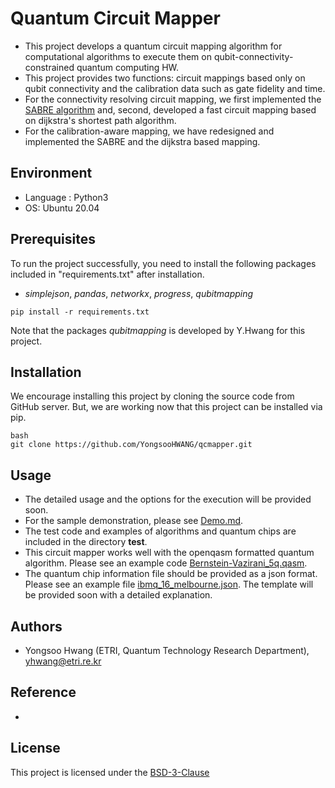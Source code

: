 # Quantum Circuit Mapper
- This project develops a quantum circuit mapping algorithm for computational algorithms to execute them on qubit-connectivity-constrained quantum computing HW.
- This project provides two functions: circuit mappings based only on qubit connectivity and the calibration data such as gate fidelity and time.
- For the connectivity resolving circuit mapping, we first implemented the [SABRE algorithm](https://dl.acm.org/doi/10.1145/3297858.3304023) and, second, developed a fast circuit mapping based on dijkstra's shortest path algorithm.
- For the calibration-aware mapping, we have redesigned and implemented the SABRE and the dijkstra based mapping.

## Environment
- Language :  Python3
- OS:  Ubuntu 20.04 

## Prerequisites
To run the project successfully, you need to install the following packages included in "requirements.txt" after installation.
- *simplejson*, *pandas*, *networkx*, *progress*, *qubitmapping*

```
pip install -r requirements.txt
```
Note that the packages *qubitmapping* is developed by Y.Hwang for this project.

## Installation
We encourage installing this project by cloning the source code from GitHub server.
But, we are working now that this project can be installed via pip.
```
bash
git clone https://github.com/YongsooHWANG/qcmapper.git
```

## Usage

- The detailed usage and the options for the execution will be provided soon.
- For the sample demonstration, please see [Demo.md](docs/Demo.md).
- The test code and examples of algorithms and quantum chips are included in the directory **test**.
- This circuit mapper works well with the openqasm formatted quantum algorithm. Please see an example code [Bernstein-Vazirani_5q.qasm](test/examples/algorithms/Bernstein-Vazirani_5q.qasm).
- The quantum chip information file should be provided as a json format. Please see an example file [ibmq_16_melbourne.json](test/examples/quantum_chips/ibmq_16_melbourne.json). The template will be provided soon with a detailed explanation.

## Authors
- Yongsoo Hwang (ETRI, Quantum Technology Research Department), yhwang@etri.re.kr

## Reference
-

## License
This project is licensed under the [BSD-3-Clause](/docs/LICENSE.md)


